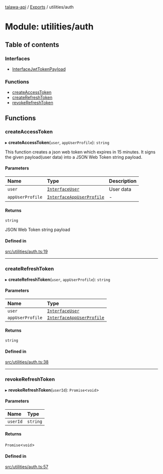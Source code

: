 [talawa-api](../README.md) / [Exports](../modules.md) / utilities/auth

# Module: utilities/auth

## Table of contents

### Interfaces

- [InterfaceJwtTokenPayload](../interfaces/utilities_auth.InterfaceJwtTokenPayload.md)

### Functions

- [createAccessToken](utilities_auth.md#createaccesstoken)
- [createRefreshToken](utilities_auth.md#createrefreshtoken)
- [revokeRefreshToken](utilities_auth.md#revokerefreshtoken)

## Functions

### createAccessToken

▸ **createAccessToken**(`user`, `appUserProfile`): `string`

This function creates a json web token which expires in 15 minutes.
It signs the given payload(user data) into a JSON Web Token string payload.

#### Parameters

| Name | Type | Description |
| :------ | :------ | :------ |
| `user` | [`InterfaceUser`](../interfaces/models_User.InterfaceUser.md) | User data |
| `appUserProfile` | [`InterfaceAppUserProfile`](../interfaces/models_AppUserProfile.InterfaceAppUserProfile.md) | - |

#### Returns

`string`

JSON Web Token string payload

#### Defined in

[src/utilities/auth.ts:19](https://github.com/PalisadoesFoundation/talawa-api/blob/708df7e/src/utilities/auth.ts#L19)

___

### createRefreshToken

▸ **createRefreshToken**(`user`, `appUserProfile`): `string`

#### Parameters

| Name | Type |
| :------ | :------ |
| `user` | [`InterfaceUser`](../interfaces/models_User.InterfaceUser.md) |
| `appUserProfile` | [`InterfaceAppUserProfile`](../interfaces/models_AppUserProfile.InterfaceAppUserProfile.md) |

#### Returns

`string`

#### Defined in

[src/utilities/auth.ts:38](https://github.com/PalisadoesFoundation/talawa-api/blob/708df7e/src/utilities/auth.ts#L38)

___

### revokeRefreshToken

▸ **revokeRefreshToken**(`userId`): `Promise`\<`void`\>

#### Parameters

| Name | Type |
| :------ | :------ |
| `userId` | `string` |

#### Returns

`Promise`\<`void`\>

#### Defined in

[src/utilities/auth.ts:57](https://github.com/PalisadoesFoundation/talawa-api/blob/708df7e/src/utilities/auth.ts#L57)
